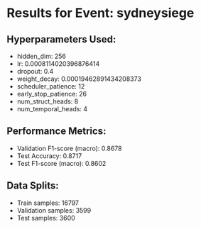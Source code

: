 # Results for Event: sydneysiege

## Hyperparameters Used:
- hidden_dim: 256
- lr: 0.0008114020396876414
- dropout: 0.4
- weight_decay: 0.00019462891434208373
- scheduler_patience: 12
- early_stop_patience: 26
- num_struct_heads: 8
- num_temporal_heads: 4

## Performance Metrics:
- Validation F1-score (macro): 0.8678
- Test Accuracy: 0.8717
- Test F1-score (macro): 0.8602

## Data Splits:
- Train samples: 16797
- Validation samples: 3599
- Test samples: 3600
